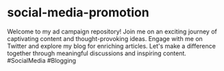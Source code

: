 # social-media-promotion
Welcome to my ad campaign repository! Join me on an exciting journey of captivating content and thought-provoking ideas. Engage with me on Twitter and explore my blog for enriching articles. Let's make a difference together through meaningful discussions and inspiring content. #SocialMedia #Blogging
